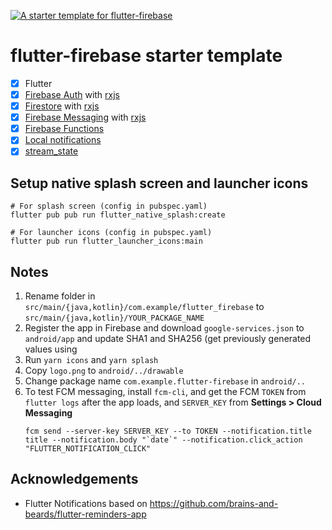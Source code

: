 <p>
  <a href="#">
    <img alt="A starter template for flutter-firebase" src="https://raw.github.com/jeffjose/flutter-firebase/master/banner.png">
  </a>
</p>

# flutter-firebase starter template

- [x] Flutter
- [x] [Firebase Auth](https://firebase.google.com/docs/auth) with [rxjs](https://pub.dev/packages/rxdart)
- [x] [Firestore](https://firebase.google.com/docs/firestore) with [rxjs](https://pub.dev/packages/rxdart)
- [x] [Firebase Messaging](https://firebase.google.com/docs/cloud-messaging) with [rxjs](https://pub.dev/packages/rxdart)
- [x] [Firebase Functions](https://firebase.google.com/docs/functions)
- [x] [Local notifications](https://pub.dev/packages/flutter_local_notifications)
- [x] [stream_state](https://pub.dev/packages/stream_state)

## Setup native splash screen and launcher icons

```
# For splash screen (config in pubspec.yaml)
flutter pub pub run flutter_native_splash:create

# For launcher icons (config in pubspec.yaml)
flutter pub run flutter_launcher_icons:main
```

## Notes

1. Rename folder in `src/main/{java,kotlin}/com.example/flutter_firebase` to `src/main/{java,kotlin}/YOUR_PACKAGE_NAME`
2. Register the app in Firebase and download `google-services.json` to `android/app` and update SHA1 and SHA256 (get previously generated values using
3. Run `yarn icons` and `yarn splash`
4. Copy `logo.png` to `android/../drawable`
5. Change package name `com.example.flutter-firebase` in `android/..`
6. To test FCM messaging, install `fcm-cli`, and get the FCM `TOKEN` from `flutter logs` after the app loads, and `SERVER_KEY` from **Settings > Cloud Messaging**
   ```
   fcm send --server-key SERVER_KEY --to TOKEN --notification.title title --notification.body "`date`" --notification.click_action "FLUTTER_NOTIFICATION_CLICK"
   ```

## Acknowledgements

- Flutter Notifications based on https://github.com/brains-and-beards/flutter-reminders-app
